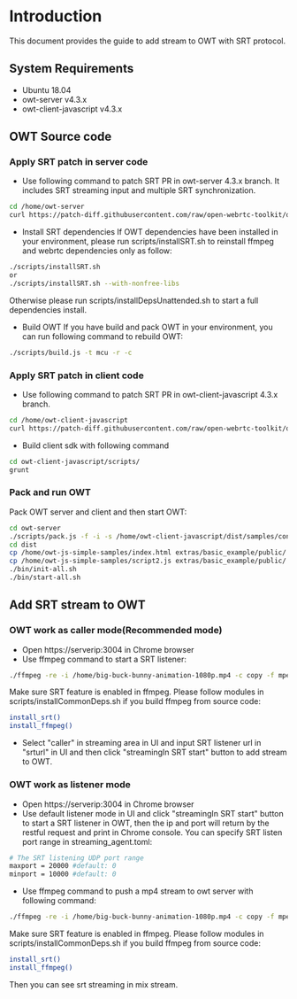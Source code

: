 
# Introduction

This document provides the guide to add stream to OWT with SRT protocol.

## System Requirements

- Ubuntu 18.04
- owt-server v4.3.x
- owt-client-javascript v4.3.x

## OWT Source code

### Apply SRT patch in server code
- Use following command to patch SRT PR in owt-server 4.3.x branch. It includes SRT streaming input and multiple SRT synchronization.

```bash
cd /home/owt-server
curl https://patch-diff.githubusercontent.com/raw/open-webrtc-toolkit/owt-server/pull/744.patch | git am
```
- Install SRT dependencies
If OWT dependencies have been installed in your environment, please run scripts/installSRT.sh to reinstall ffmpeg and webrtc dependencies only as follow:

```bash
./scripts/installSRT.sh 
or 
./scripts/installSRT.sh --with-nonfree-libs
```
Otherwise please run scripts/installDepsUnattended.sh to start a full dependencies install.

- Build OWT
If you have build and pack OWT in your environment, you can run following command to rebuild OWT:
```bash
./scripts/build.js -t mcu -r -c
```

### Apply SRT patch in client code
- Use following command to patch SRT PR in owt-client-javascript 4.3.x branch.
```bash
cd /home/owt-client-javascript
curl https://patch-diff.githubusercontent.com/raw/open-webrtc-toolkit/owt-client-javascript/pull/401.patch | git am
```
- Build client sdk with following command
```bash
cd owt-client-javascript/scripts/
grunt
```

### Pack and run OWT 
Pack OWT server and client and then start OWT:
```bash
cd owt-server
./scripts/pack.js -f -i -s /home/owt-client-javascript/dist/samples/conference
cd dist
cp /home/owt-js-simple-samples/index.html extras/basic_example/public/
cp /home/owt-js-simple-samples/script2.js extras/basic_example/public/
./bin/init-all.sh
./bin/start-all.sh
```

## Add SRT stream to OWT
### OWT work as caller mode(Recommended mode)
- Open https://serverip:3004 in Chrome browser
- Use ffmpeg command to start a SRT listener:
```bash
./ffmpeg -re -i /home/big-buck-bunny-animation-1080p.mp4 -c copy -f mpegts srt://10.239.158.38:20000?mode=listener
```

Make sure SRT feature is enabled in ffmpeg. Please follow modules in scripts/installCommonDeps.sh if you build ffmpeg from source code:
```bash
install_srt()
install_ffmpeg()
```

- Select "caller" in streaming area in UI and input SRT listener url in "srturl" in UI and then click "streamingIn SRT start" button to add stream to OWT.

### OWT work as listener mode
- Open https://serverip:3004 in Chrome browser
- Use default listener mode in UI and click "streamingIn SRT start" button to start a SRT listener in OWT, then the ip and port will return by the restful request and print in Chrome console. You can specify SRT listen port range in streaming_agent.toml:
```bash
# The SRT listening UDP port range
maxport = 20000 #default: 0
minport = 10000 #default: 0
```

- Use ffmpeg command to push a mp4 stream to owt server with following command:
```bash
./ffmpeg -re -i /home/big-buck-bunny-animation-1080p.mp4 -c copy -f mpegts srt://10.239.158.38:20000
```

Make sure SRT feature is enabled in ffmpeg. Please follow modules in scripts/installCommonDeps.sh if you build ffmpeg from source code:
```bash
install_srt()
install_ffmpeg()
```


Then you can see srt streaming in mix stream.
